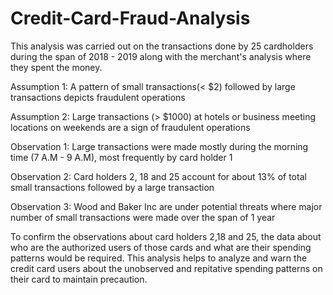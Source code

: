# Credit-Card-Fraud-Analysis

This analysis was carried out on the transactions done by 25 cardholders during the span of 2018 - 2019 along with the merchant's analysis where
they spent the money. 

Assumption 1: A pattern of small transactions(< $2) followed by large transactions depicts fraudulent operations

Assumption 2: Large transactions (> $1000) at hotels or business meeting locations on weekends are a sign of fraudulent operations


Observation 1: Large transactions were made mostly during the morning time (7 A.M - 9 A.M), most frequently by card holder 1 

Observation 2: Card holders 2, 18 and 25 account for about 13% of total small transactions followed by a large transaction

Observation 3: Wood and Baker Inc are under potential threats where major number of small transactions were made over the span of 1 year

To confirm the observations about card holders 2,18 and 25, the data about who are the authorized users of those cards and what are their spending 
patterns would be required. This analysis helps to analyze and warn the credit card users about the unobserved and repitative spending patterns on 
their card to maintain precaution.
